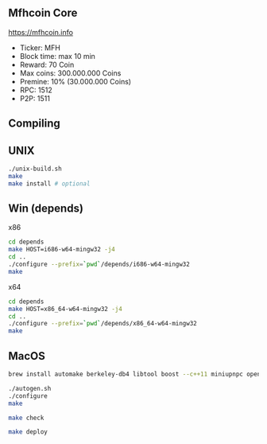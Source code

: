 Mfhcoin Core
-------------------

https://mfhcoin.info

* Ticker: MFH
* Block time: max 10 min
* Reward: 70 Coin
* Max coins: 300.000.000 Coins
* Premine: 10% (30.000.000 Coins)
* RPC: 1512
* P2P: 1511

Compiling
-------------------

UNIX
-------

```bash
./unix-build.sh
make
make install # optional
```

Win (depends)
-------
x86
```bash
cd depends
make HOST=i686-w64-mingw32 -j4
cd ..
./configure --prefix=`pwd`/depends/i686-w64-mingw32
make
```
x64
```bash
cd depends
make HOST=x86_64-w64-mingw32 -j4
cd ..
./configure --prefix=`pwd`/depends/x86_64-w64-mingw32
make
```
MacOS
-------
```bash
brew install automake berkeley-db4 libtool boost --c++11 miniupnpc openssl pkg-config homebrew/versions/protobuf260 --c++11 qt5 libevent
```
```bash
./autogen.sh
./configure
make

make check

make deploy
```
